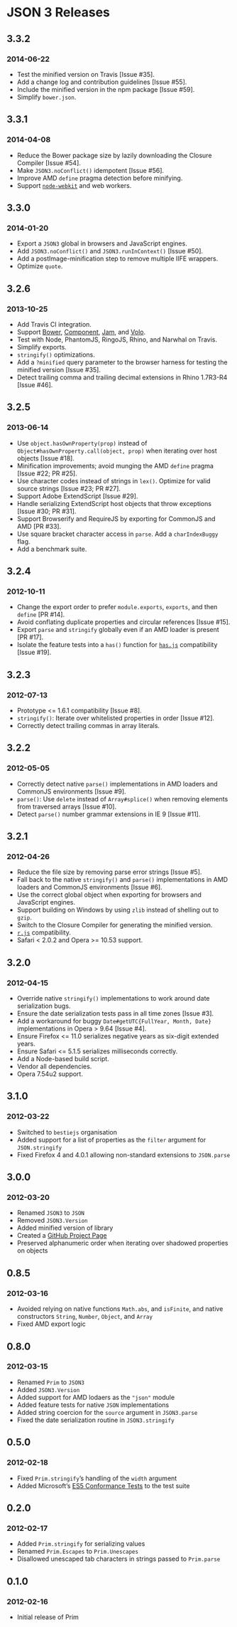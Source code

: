# JSON 3 Releases

## 3.3.2

### 2014-06-22

 * Test the minified version on Travis [Issue #35].
 * Add a change log and contribution guidelines [Issue #55].
 * Include the minified version in the npm package [Issue #59].
 * Simplify `bower.json`.

## 3.3.1

### 2014-04-08

 * Reduce the Bower package size by lazily downloading the Closure Compiler [Issue #54].
 * Make `JSON3.noConflict()` idempotent [Issue #56].
 * Improve AMD `define` pragma detection before minifying.
 * Support [`node-webkit`](https://github.com/rogerwang/node-webkit) and web workers.

## 3.3.0

### 2014-01-20

 * Export a `JSON3` global in browsers and JavaScript engines.
 * Add `JSON3.noConflict()` and `JSON3.runInContext()` [Issue #50].
 * Add a postImage-minification step to remove multiple IIFE wrappers.
 * Optimize `quote`.

## 3.2.6

### 2013-10-25

 * Add Travis CI integration.
 * Support [Bower](http://bower.io/), [Component](https://component.github.io/), [Jam](http://jamjs.org/), and [Volo](http://volojs.org/).
 * Test with Node, PhantomJS, RingoJS, Rhino, and Narwhal on Travis.
 * Simplify exports.
 * `stringify()` optimizations.
 * Add a `?minified` query parameter to the browser harness for testing the minified version [Issue #35].
 * Detect trailing comma and trailing decimal extensions in Rhino 1.7R3-R4 [Issue #46].

## 3.2.5

### 2013-06-14

 * Use `object.hasOwnProperty(prop)` instead of `Object#hasOwnProperty.call(object, prop)` when iterating over host objects [Issue #18].
 * Minification improvements; avoid munging the AMD `define` pragma [Issue #22; PR #25].
 * Use character codes instead of strings in `lex()`. Optimize for valid source strings [Issue #23; PR #27].
 * Support Adobe ExtendScript [Issue #29].
 * Handle serializing ExtendScript host objects that throw exceptions [Issue #30; PR #31].
 * Support Browserify and RequireJS by exporting for CommonJS and AMD [PR #33].
 * Use square bracket character access in `parse`. Add a `charIndexBuggy` flag.
 * Add a benchmark suite.

## 3.2.4

### 2012-10-11

 * Change the export order to prefer `module.exports`, `exports`, and then `define` [PR #14].
 * Avoid conflating duplicate properties and circular references [Issue #15].
 * Export `parse` and `stringify` globally even if an AMD loader is present [PR #17].
 * Isolate the feature tests into a `has()` function for [`has.js`](https://github.com/phiggins42/has.js) compatibility [Issue #19].

## 3.2.3

### 2012-07-13

 * Prototype <= 1.6.1 compatibility [Issue #8].
 * `stringify()`: Iterate over whitelisted properties in order [Issue #12].
 * Correctly detect trailing commas in array literals.

## 3.2.2

### 2012-05-05

 * Correctly detect native `parse()` implementations in AMD loaders and CommonJS environments [Issue #9].
 * `parse()`: Use `delete` instead of `Array#splice()` when removing elements from traversed arrays [Issue #10].
 * Detect `parse()` number grammar extensions in IE 9 [Issue #11].

## 3.2.1

### 2012-04-26

 * Reduce the file size by removing parse error strings [Issue #5].
 * Fall back to the native `stringify()` and `parse()` implementations in AMD loaders and CommonJS environments [Issue #6].
 * Use the correct global object when exporting for browsers and JavaScript engines.
 * Support building on Windows by using `zlib` instead of shelling out to `gzip`.
 * Switch to the Closure Compiler for generating the minified version.
 * [`r.js`](http://requirejs.org/docs/optimization.html) compatibility.
 * Safari < 2.0.2 and Opera >= 10.53 support.

## 3.2.0

### 2012-04-15

 * Override native `stringify()` implementations to work around date serialization bugs.
 * Ensure the date serialization tests pass in all time zones [Issue #3].
 * Add a workaround for buggy `Date#getUTC{FullYear, Month, Date}` implementations in Opera > 9.64 [Issue #4].
 * Ensure Firefox <= 11.0 serializes negative years as six-digit extended years.
 * Ensure Safari <= 5.1.5 serializes milliseconds correctly.
 * Add a Node-based build script.
 * Vendor all dependencies.
 * Opera 7.54u2 support.

## 3.1.0

### 2012-03-22

 * Switched to `bestiejs` organisation
 * Added support for a list of properties as the `filter` argument for `JSON.stringify`
 * Fixed Firefox 4 and 4.0.1 allowing non-standard extensions to `JSON.parse`

## 3.0.0

### 2012-03-20

 * Renamed `JSON3` to `JSON`
 * Removed `JSON3.Version`
 * Added minified version of library
 * Created a [GitHub Project Page](http://bestiejs.github.io/json3)
 * Preserved alphanumeric order when iterating over shadowed properties on objects

## 0.8.5

### 2012-03-16

 * Avoided relying on native functions `Math.abs`, and `isFinite`, and native constructors `String`, `Number`, `Object`, and `Array`
 * Fixed AMD export logic

## 0.8.0

### 2012-03-15

 * Renamed `Prim` to `JSON3`
 * Added `JSON3.Version`
 * Added support for AMD lodaers as the `"json"` module
 * Added feature tests for native `JSON` implementations
 * Added string coercion for the `source` argument in `JSON3.parse`
 * Fixed the date serialization routine in `JSON3.stringify`

## 0.5.0

### 2012-02-18

 * Fixed `Prim.stringify`’s handling of the `width` argument
 * Added Microsoft’s [ES5 Conformance Tests](https://es5conform.codeplex.com/) to the test suite

## 0.2.0

### 2012-02-17

 * Added `Prim.stringify` for serializing values
 * Renamed `Prim.Escapes` to `Prim.Unescapes`
 * Disallowed unescaped tab characters in strings passed to `Prim.parse`

## 0.1.0

### 2012-02-16

 * Initial release of Prim
